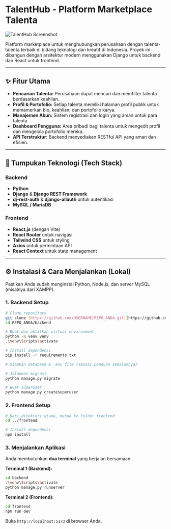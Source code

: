# TalentHub - Platform Marketplace Talenta

![TalentHub Screenshot](https://via.placeholder.com/800x400.png?text=Screenshot+Aplikasi+Anda)

Platform marketplace untuk menghubungkan perusahaan dengan talenta-talenta terbaik di bidang teknologi dan kreatif di Indonesia. Proyek ini dibangun dengan arsitektur modern menggunakan Django untuk backend dan React untuk frontend.

---

## ✨ Fitur Utama
-   **Pencarian Talenta:** Perusahaan dapat mencari dan memfilter talenta berdasarkan keahlian.
-   **Profil & Portofolio:** Setiap talenta memiliki halaman profil publik untuk memamerkan bio, keahlian, dan portofolio karya.
-   **Manajemen Akun:** Sistem registrasi dan login yang aman untuk para talenta.
-   **Dashboard Pengguna:** Area pribadi bagi talenta untuk mengedit profil dan mengelola portofolio mereka.
-   **API Terstruktur:** Backend menyediakan RESTful API yang aman dan efisien.

---

## 🚀 Tumpukan Teknologi (Tech Stack)

### Backend
-   **Python**
-   **Django** & **Django REST Framework**
-   **dj-rest-auth** & **django-allauth** untuk autentikasi
-   **MySQL / MariaDB**

### Frontend
-   **React.js** (dengan Vite)
-   **React Router** untuk navigasi
-   **Tailwind CSS** untuk styling
-   **Axios** untuk permintaan API
-   **React Context** untuk state management

---

## ⚙️ Instalasi & Cara Menjalankan (Lokal)

Pastikan Anda sudah menginstal Python, Node.js, dan server MySQL (misalnya dari XAMPP).

### 1. Backend Setup
```bash
# Clone repository
git clone [https://github.com/USERNAME/REPO_ANDA.git](https://github.com/USERNAME/REPO_ANDA.git)
cd REPO_ANDA/backend

# Buat dan aktifkan virtual environment
python -m venv venv
.\venv\Scripts\activate

# Install dependensi
pip install -r requirements.txt

# Siapkan database & .env file (sesuai panduan sebelumnya)

# Jalankan migrasi
python manage.py migrate

# Buat superuser
python manage.py createsuperuser
```

### 2. Frontend Setup
```bash
# Dari direktori utama, masuk ke folder frontend
cd ../frontend

# Install dependensi
npm install
```

### 3. Menjalankan Aplikasi
Anda membutuhkan **dua terminal** yang berjalan bersamaan.

**Terminal 1 (Backend):**
```bash
cd backend
.\venv\Scripts\activate
python manage.py runserver
```

**Terminal 2 (Frontend):**
```bash
cd frontend
npm run dev
```
Buka `http://localhost:5173` di browser Anda.